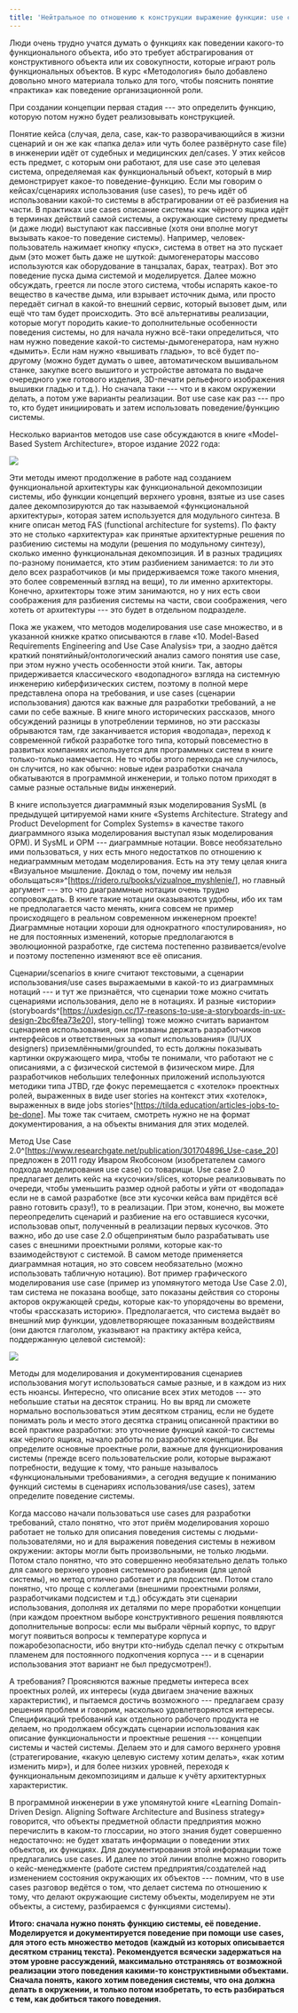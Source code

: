 ```yaml
---
title: 'Нейтральное по отношению к конструкции выражение функции: use case'
---
```


Люди очень трудно учатся думать о функциях как поведении какого-то
функционального объекта, ибо это требует абстрагирования от
конструктивного объекта или их совокупности, которые играют роль
функциональных объектов. В курс «Методология» было добавлено довольно
много материала только для того, чтобы пояснить понятие «практика» как
поведение организационной роли.

При создании концепции первая стадия --- это определить функцию, которую
потом нужно будет реализовывать конструкцией.

Понятие кейса (случая, дела, case, как-то разворачивающийся в жизни
сценарий и он же как «папка дела» или чуть более развёрнуто case file) в
инженерии идёт от судебных и медицинских дел/cases. У этих кейсов есть
предмет, с которым они работают, для use case это целевая система,
определяемая как функциональный объект, который в мир демонстрирует
какое-то поведение-функцию. Если мы говорим о кейсах/сценариях
использования (use cases), то речь идёт об использовании какой-то
системы в абстрагировании от её разбиения на части. В практиках use
cases описание системы как чёрного ящика идёт в терминах действий самой
системы, а окружающие систему предметы (и даже люди) выступают как
пассивные (хотя они вполне могут вызывать какое-то поведение системы).
Например, человек-пользователь нажимает кнопку «пуск», система в ответ
на это пускает дым (это может быть даже не шуткой: дымогенераторы
массово используются как оборудование в танцзалах, барах, театрах). Вот
это поведение пуска дыма системой и моделируется. Далее можно обсуждать,
греется ли после этого система, чтобы испарять какое-то вещество в
качестве дыма, или взрывает источник дыма, или просто передаёт сигнал в
какой-то внешний сервис, который вызовет дым, или ещё что там будет
происходить. Это всё альтернативы реализации, которые могут породить
какие-то дополнительные особенности поведения системы, но для начала
нужно всё-таки определиться, что нам нужно поведение какой-то
системы-дымогенератора, нам нужно «дымить». Если нам нужно «вышивать
гладью», то всё будет по-другому (можно будет думать о швее,
автоматическом вышивальном станке, закупке всего вышитого и устройстве
автомата по выдаче очередного уже готового изделия, 3D-печати рельефного
изображения вышивки гладью и т.д.). Но сначала таки --- что и в каком
окружении делать, а потом уже варианты реализации. Вот use case как
раз --- про то, кто будет инициировать и затем использовать
поведение/функцию системы.

Несколько вариантов методов use case обсуждаются в книге «Model-Based
System Architecture», второе издание 2022 года:


![](05-neutral-towards-the-structure-expression-of-the-function-use-case-19.png)


Эти методы имеют продолжение в работе над созданием функциональной
архитектуры как функциональной декомпозиции системы, ибо функции
концепций верхнего уровня, взятые из use cases далее декомпозируются до
так называемой «функциональной архитектуры», которая затем используется
для модульного синтеза. В книге описан метод FAS (functional
architecture for systems). По факту это не столько «архитектура» как
принятые архитектурные решения по разбиению системы на модули (решения
по модульному синтезу), сколько именно функциональная декомпозиция. И в
разных традициях по-разному понимается, кто этим разбиением занимается:
то ли это дело всех разработчиков (и мы придерживаемся тоже такого
мнения, это более современный взгляд на вещи), то ли именно архитекторы.
Конечно, архитекторы тоже этим занимаются, но у них есть свои
соображения для разбиения системы на части, свои соображения, чего
хотеть от архитектуры --- это будет в отдельном подразделе.

Пока же укажем, что методов моделирования use case множество, и в
указанной книжке кратко описываются в главе «10. Model-Based
Requirements Engineering and Use Case Analysis» три, а заодно даётся
краткий понятийный/онтологический анализ самого понятия use case, при
этом нужно учесть особенности этой книги. Так, авторы придерживается
классического «водопадного» взгляда на системную инженерию
киберфизических систем, поэтому в полной мере представлена опора на
требования, и use cases (сценарии использования) даются как важные для
разработки требований, а не сами по себе важные. В книге много
исторических рассказов, много обсуждений разницы в употреблении
терминов, но эти рассказы обрываются там, где заканчивается история
«водопада», переход к современной гибкой разработке того типа, который
повсеместно в развитых компаниях используется для программных систем в
книге только-только намечается. Не то чтобы этого перехода не случилось,
он случится, но как обычно: новые идеи разработки сначала обкатываются в
программной инженерии, и только потом приходят в самые разные остальные
виды инженерий.

В книге используется диаграммный язык моделирования SysML (в предыдущей
цитируемой нами книге «Systems Architecture. Strategy and Product
Development for Complex Systems» в качестве такого диаграммного языка
моделирования выступал язык моделирования OPM). И SysML и OPM ---
диаграммные нотации. Вовсе необязательно ими пользоваться, у них есть
много недостатков по отношению к недиаграммным методам моделирования.
Есть на эту тему целая книга «Визуальное мышление. Доклад о том, почему
им нельзя
обольщаться»^[<https://ridero.ru/books/vizualnoe_myshlenie/>],
но главный аргумент --- это что диаграммные нотации очень трудно
сопровождать. В книге такие нотации оказываются удобны, ибо их там не
предполагается часто менять, книга совсем не пример происходящего в
реальном современном инженерном проекте! Диаграммные нотации хороши для
однократного «постулирования», но не для постоянных изменений, которые
предполагаются в эволюционной разработке, где система постепенно
развивается/evolve и поэтому постепенно изменяют все её описания.

Сценарии/scenarios в книге считают текстовыми, а сценарии
использования/use cases выражаемыми в какой-то из диаграммных
нотаций --- и тут же признаётся, что сценарии тоже можно считать
сценариями использования, дело не в нотациях. И разные «истории»
(storyboards^[<https://uxdesign.cc/17-reasons-to-use-a-storyboards-in-ux-design-2bc6fea73e20>],
story-telling) тоже можно считать вариантом сценариев использования, они
призваны держать разработчиков интерфейсов и ответственных за «опыт
использования» (IU/UX designers) приземлёнными/grounded, то есть должны
показывать картинки окружающего мира, чтобы те понимали, что работают не
с описаниями, а с физической системой в физическом мире. Для
разработчиков небольших телефонных приложений используются методики типа
JTBD, где фокус перемещается с «хотелок» проектных ролей, выраженных в
виде user stories на контекст этих «хотелок», выраженных в виде jobs
stories^[<https://tilda.education/articles-jobs-to-be-done>].
Мы тоже так считаем, смотреть нужно не на формат документирования, а на
объекты внимания для этих моделей.

Метод Use Case
2.0^[<https://www.researchgate.net/publication/301704896_Use-case_20>]
предложен в 2011 году Иваром Якобсоном (изобретателем самого подхода
моделирования use case) со товарищи. Use case 2.0 предлагает делить кейс
на «кусочки»/slices, которые реализовывать по очереди, чтобы уменьшить
размер одной работы и уйти от «водопада» если не в самой разработке (все
эти кусочки кейса вам придётся всё равно готовить сразу!), то в
реализации. При этом, конечно, вы можете переопределить сценарий и
разбиение на его оставшиеся кусочки, использовав опыт, полученный в
реализации первых кусочков. Это важно, ибо до use case 2.0 общепринятым
было разрабатывать use cases с внешними проектными ролями, которые
как-то взаимодействуют с системой. В самом методе применяется
диаграммная нотация, но это совсем необязательно (можно использовать
табличную нотацию). Вот пример графического моделирования use case
(пример из упомянутого метода Use Case 2.0), там система не показана
вообще, зато показаны действия со стороны акторов окружающей среды,
которые как-то упорядочены во времени, чтобы «рассказать историю».
Предполагается, что система выдаёт во внешний мир функции,
удовлетворяющее показанным воздействиям (они даются глаголом, указывают
на практику актёра кейса, поддержанную целевой системой):


![](05-neutral-towards-the-structure-expression-of-the-function-use-case-20.png)


Методы для моделирования и документирования сценариев использования
могут использоваться самые разные, и в каждом из них есть нюансы.
Интересно, что описание всех этих методов --- это небольшие статьи на
десяток страниц. Но вы вряд ли сможете нормально воспользоваться этим
десятком страниц, если не будете понимать роль и место этого десятка
страниц описанной практики во всей практике разработки: это уточнение
функций какой-то системы как чёрного ящика, начало работы по разработке
концепции. Вы определите основные проектные роли, важные для
функционирования системы (прежде всего пользовательские роли, которые
выражают потребности, ведущие к тому, что раньше называлось
«функциональными требованиями», а сегодня ведущие к пониманию функций
системы в сценариях использования/use cases), затем определите поведение
системы.

Когда массово начали пользоваться use cases для разработки требований,
стало понятно, что этот приём моделирования хорошо работает не только
для описания поведения системы с людьми-пользователями, но и для
выражения поведения системы в неживом окружении: акторы могли быть
произвольными, не только людьми. Потом стало понятно, что это совершенно
необязательно делать только для самого верхнего уровня системного
разбиения (для целой системы), но метод отлично работает и для
подсистем. Потом стало понятно, что проще с коллегами (внешними
проектными ролями, разработчиками подсистем и т.д.) обсуждать эти
сценарии использования, дополняя их деталями по мере проработки
концепции (при каждом проектном выборе конструктивного решения
появляются дополнительные вопросы: если мы выбрали чёрный корпус, то
вдруг могут появиться вопросы к температуре корпуса и
пожаробезопасности, ибо внутри кто-нибудь сделал печку с открытым
пламенем для постоянного подкопчения корпуса --- и в сценарии
использования этот вариант не был предусмотрен!).

А требования? Проясняются важные предметы интереса всех проектных ролей,
их интересы (куда двигаем значение важных характеристик), и пытаемся
достичь возможного --- предлагаем сразу решения проблем и говорим,
насколько удовлетворяются интересы. Спецификаций требований как
отдельного рабочего продукта не делаем, но продолжаем обсуждать сценарии
использования как описание функциональности и проектные решения ---
концепции системы и частей системы. Делаем это и для самого верхнего
уровня (стратегирование, «какую целевую систему хотим делать», «как
хотим изменить мир»), и для более низких уровней, переходя к
функциональным декомпозициям и дальше к учёту архитектурных
характеристик.

В программной инженерии в уже упомянутой книге «Learning Domain-Driven
Design. Aligning Software Architecture and Business strategy» говорится,
что объекты предметной области предприятия можно перечислить в каком-то
глоссарии, но этого знания будет совершенно недостаточно: не будет
хватать информации о поведении этих объектов, их функциях. Для
документирования этой информации тоже предлагались use cases. И далее по
этой линии вполне можно говорить о кейс-менеджменте (работе систем
предприятия/создателей над изменением состояния окружающих их
объектов --- помним, что в use cases разговор ведётся о том, что делает
система по отношению к тому, что делают окружающие систему объекты,
моделируем не эти объекты, а систему, разбираемся с функциями системы).

**Итого: сначала нужно понять функцию системы, её поведение.
Моделируется и документируется поведение при помощи** **use** **cases,
для этого есть множество методов (каждый из которых описывается**
**десятком страниц текста). Рекомендуется всячески задержаться на этом
уровне рассуждений, максимально отстраняясь от возможной реализации
этого поведения какими-то конструктивными объектами.** **Сначала понять,
какого хотим поведения системы, что она должна делать в окружении, и
только потом изобретать, то есть разбираться с тем, как добиться такого
поведения.**

